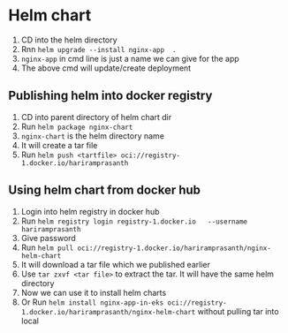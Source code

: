 # Helm chart
1. CD into the helm directory
2. Rnn `helm upgrade --install nginx-app  .`
3. `nginx-app` in cmd line is just a name we can give for the app
4. The above cmd will update/create deployment

## Publishing helm into docker registry
1. CD into parent directory of helm chart dir
2. Run `helm package nginx-chart`
3. `nginx-chart` is the helm directory name
4. It will create a tar file
5. Run `helm push <tartfile> oci://registry-1.docker.io/hariramprasanth`

## Using helm chart from docker hub
1. Login into helm registry in docker hub
2. Run `helm registry login registry-1.docker.io   --username hariramprasanth`
3. Give password
4. Run `helm pull oci://registry-1.docker.io/hariramprasanth/nginx-helm-chart`
5. It will download a tar file which we published earlier
6. Use `tar zxvf <tar file>` to extract the tar. It will have the same helm directory
7. Now we can use it to install helm charts
8. Or Run `helm install nginx-app-in-eks oci://registry-1.docker.io/hariramprasanth/nginx-helm-chart` without pulling tar into local


